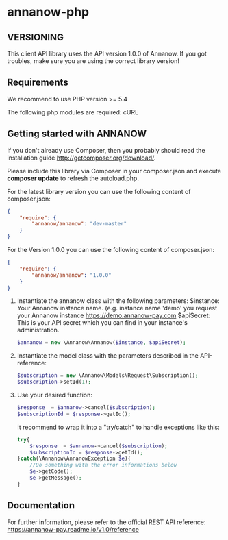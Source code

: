annanow-php
===========

VERSIONING
----------

This client API library uses the API version 1.0.0 of Annanow. If you got troubles, make sure you are using the correct library version!

Requirements
------------
We recommend to use PHP version >= 5.4

The following php modules are required: cURL

Getting started with ANNANOW
----------------------------
If you don't already use Composer, then you probably should read the installation guide http://getcomposer.org/download/.

Please include this library via Composer in your composer.json and execute **composer update** to refresh the autoload.php.

For the latest library version you can use the following content of composer.json:

```json
{
    "require": {
        "annanow/annanow": "dev-master"
    }
}
```


For the Version 1.0.0 you can use the following content of composer.json:

```json
{
    "require": {
        "annanow/annanow": "1.0.0"
    }
}
```


1.  Instantiate the annanow class with the following parameters:
    $instance: Your Annanow instance name. (e.g. instance name 'demo' you request your Annanow instance https://demo.annanow-pay.com
    $apiSecret: This is your API secret which you can find in your instance's administration.

    ```php
    $annanow = new \Annanow\Annanow($instance, $apiSecret);
    ```
2.  Instantiate the model class with the parameters described in the API-reference:

    ```php
    $subscription = new \Annanow\Models\Request\Subscription();
    $subscription->setId(1);
    ```
3.  Use your desired function:

    ```php
    $response  = $annanow->cancel($subscription);
    $subscriptionId = $response->getId();
    ```

    It recommend to wrap it into a "try/catch" to handle exceptions like this:
    ```php
    try{
        $response  = $annanow->cancel($subscription);
        $subscriptionId = $response->getId();
    }catch(\Annanow\AnnanowException $e){
        //Do something with the error informations below
        $e->getCode();
        $e->getMessage();
    }
    ```


Documentation
--------------

For further information, please refer to the official REST API reference: https://annanow-pay.readme.io/v1.0/reference
